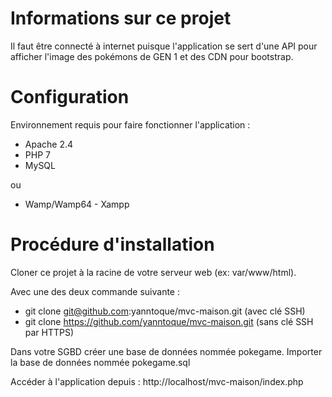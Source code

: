 # Informations sur ce projet 

Il faut être connecté à internet puisque l'application se sert d'une API pour afficher l'image des pokémons de GEN 1 et des CDN pour bootstrap. 

# Configuration  

Environnement requis pour faire fonctionner l'application :

 * Apache 2.4
 * PHP 7
 * MySQL
  
  ou 
 
 * Wamp/Wamp64 - Xampp

# Procédure d'installation 

Cloner ce projet à la racine de votre serveur web (ex: var/www/html).

Avec une des deux commande suivante :
 * git clone git@github.com:yanntoque/mvc-maison.git (avec clé SSH)
 * git clone https://github.com/yanntoque/mvc-maison.git (sans clé SSH par HTTPS)
 
Dans votre SGBD créer une base de données nommée pokegame.
Importer la base de données nommée pokegame.sql

Accéder à l'application depuis : 
http://localhost/mvc-maison/index.php